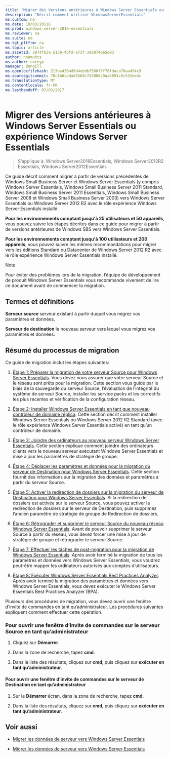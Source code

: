 ```yaml
---
title: "Migrer des Versions antérieures à Windows Server Essentials ou expérience Windows Server Essentials"
description: "Décrit comment utiliser WindowsServerEssentials"
ms.custom: na
ms.date: 10/03/20116
ms.prod: windows-server-2016-essentials
ms.reviewer: na
ms.suite: na
ms.tgt_pltfrm: na
ms.topic: article
ms.assetid: 2974fb3a-5150-43fd-a73f-3e5074eb5d03
author: nnamuhcs
ms.author: coreyp
manager: dongill
ms.openlocfilehash: 213ee4304d9d4ebdb7580f7f78fdaca78aa454c9
ms.sourcegitcommit: 70c1b6cedad55b9c7d2068c9aa4891c6c533ee4c
ms.translationtype: MT
ms.contentlocale: fr-FR
ms.lasthandoff: 07/03/2017
---
```

# <a name="migrate-from-previous-versions-to-windows-server-essentials-or-windows-server-essentials-experience"></a>Migrer des Versions antérieures à Windows Server Essentials ou expérience Windows Server Essentials

>S’applique à: Windows Server2016Essentials, Windows Server2012R2 Essentials, Windows Server2012Essentials

Ce guide décrit comment migrer à partir de versions précédentes de Windows Small Business Server et Windows Server Essentials (y compris Windows Server Essentials, Windows Small Business Server 2011 Standard, Windows Small Business Server 2011 Essentials, Windows Small Business Server 2008 et Windows Small Business Server 2003) vers Windows Server Essentials ou Windows Server 2012 R2 avec le rôle expérience Windows Server Essentials installé.  
  
 **Pour les environnements comptant jusqu'à 25 utilisateurs et 50 appareils**, vous pouvez suivre les étapes décrites dans ce guide pour migrer à partir de versions antérieures de Windows SBS vers Windows Server Essentials.  
  
 **Pour les environnements comptant jusqu'à 100 utilisateurs et 200 appareils**, vous pouvez suivre les mêmes recommandations pour migrer vers les éditions Standard ou Datacenter de Windows Server 2012 R2 avec le rôle expérience Windows Server Essentials installé.  
  
> [!NOTE]
>  Pour éviter des problèmes lors de la migration, l’équipe de développement de produit Windows Server Essentials vous recommande vivement de lire ce document avant de commencer la migration.  
  
## <a name="terms-and-definitions"></a>Termes et définitions  
 **Serveur source** serveur existant à partir duquel vous migrez vos paramètres et données.  
  
 **Serveur de destination** le nouveau serveur vers lequel vous migrez vos paramètres et données.  
  
## <a name="migration-process-summary"></a>Résumé du processus de migration  
 Ce guide de migration inclut les étapes suivantes:  
  
1.  [Étape 1: Préparer la migration de votre serveur Source pour Windows Server Essentials](Step-1--Prepare-your-Source-Server-for-Windows-Server-Essentials-migration.md).  Vous devez vous assurer que votre serveur Source et le réseau sont prêts pour la migration. Cette section vous guide par le biais de la sauvegarde du serveur Source, l’évaluation de l’intégrité du système de serveur Source, installer les service packs et les correctifs les plus récentes et vérification de la configuration réseau.  
  
2.  [Étape 2: Installer Windows Server Essentials en tant que nouveau contrôleur de domaine réplica](Step-2--Install-Windows-Server-Essentials-as-a-new-replica-domain-controller.md). Cette section décrit comment installer Windows Server Essentials ou Windows Server 2012 R2 Standard (avec le rôle expérience Windows Server Essentials activé) en tant qu’un contrôleur de domaine.  
  
3.  [Étape 3: Joindre des ordinateurs au nouveau serveur Windows Server Essentials](Step-3--Join-computers-to-the-new-Windows-Server-Essentials-server.md).  Cette section explique comment joindre des ordinateurs clients vers le nouveau serveur exécutant Windows Server Essentials et mise à jour les paramètres de stratégie de groupe.  
  
4.  [Étape 4: Déplacer les paramètres et données pour la migration du serveur de Destination pour Windows Server Essentials](Step-4--Move-settings-and-data-to-the-Destination-Server-for-Windows-Server-Essentials-migration.md).  Cette section fournit des informations sur la migration des données et paramètres à partir du serveur Source.  
  
5.  [Étape 5: Activer la redirection de dossiers sur la migration du serveur de Destination pour Windows Server Essentials](Step-5--Enable-folder-redirection-on-the-Destination-Server-for-Windows-Server-Essentials-migration.md).  Si la redirection de dossiers est activée sur le serveur Source, vous pouvez activer la redirection de dossiers sur le serveur de Destination, puis supprimez l’ancien paramètre de stratégie de groupe de Redirection de dossiers.  
  
6.  [Étape 6: Rétrograder et supprimer le serveur Source du nouveau réseau Windows Server Essentials](Step-6--Demote-and-remove-the-Source-Server-from-the-new-Windows-Server-Essentials-network.md).  Avant de pouvoir supprimer le serveur Source à partir du réseau, vous devez forcer une mise à jour de stratégie de groupe et rétrograder le serveur Source.  
  
7.  [Étape 7: Effectuer les tâches de post-migration pour la migration de Windows Server Essentials](Step-7--Perform-post-migration-tasks-for-the-Windows-Server-Essentials-migration.md).  Après avoir terminé la migration de tous les paramètres et données vers Windows Server Essentials, vous voudrez peut-être mapper les ordinateurs autorisés aux comptes d’utilisateurs.  
  
8.  [Étape 8: Exécuter Windows Server Essentials Best Practices Analyzer](Step-8--Run-the-Windows-Server-Essentials-Best-Practices-Analyzer.md).  Après avoir terminé la migration des paramètres et données vers Windows Server Essentials, vous devez exécuter le Windows Server Essentials Best Practices Analyzer (BPA).  
  
 Plusieurs des procédures de migration, vous devez ouvrir une fenêtre d’invite de commandes en tant qu’administrateur. Les procédures suivantes expliquent comment effectuer cette opération.  
  
###  <a name="BKMK_OpenACommandPromptAsAdmin"></a>Pour ouvrir une fenêtre d’invite de commandes sur le serveur Source en tant qu’administrateur  
  
1.  Cliquez sur **Démarrer**.  
  
2.  Dans la zone de recherche, tapez **cmd**.  
  
3.  Dans la liste des résultats, cliquez sur **cmd**, puis cliquez sur **exécuter en tant qu’administrateur**.  
  
#### <a name="to-open-a-command-prompt-window-on-the-destination-server-as-an-administrator"></a>Pour ouvrir une fenêtre d’invite de commandes sur le serveur de Destination en tant qu’administrateur  
  
1.  Sur le **Démarrer** écran, dans la zone de recherche, tapez **cmd**.  
  
2.  Dans la liste des résultats, cliquez sur **cmd**, puis cliquez sur **exécuter en tant qu’administrateur**.  
  
## <a name="see-also"></a>Voir aussi  
  
-   [Migrer les données de serveur vers Windows Server Essentials](Migrate-Server-Data-to-Windows-Server-Essentials.md)

-   [Migrer les données de serveur vers Windows Server Essentials](../migrate/Migrate-Server-Data-to-Windows-Server-Essentials.md)

